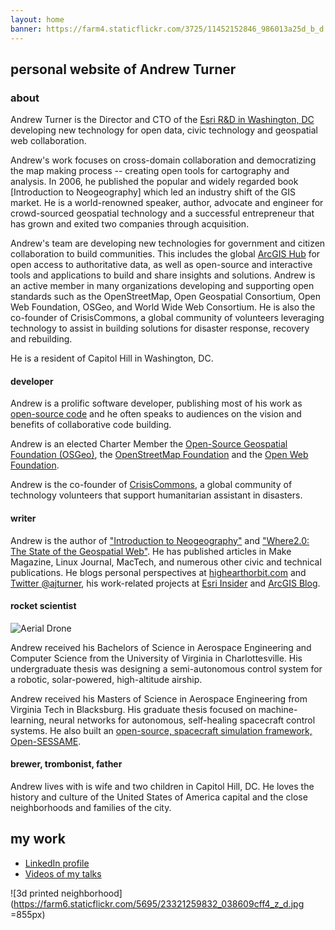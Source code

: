 ```yaml
---
layout: home
banner: https://farm4.staticflickr.com/3725/11452152846_986013a25d_b_d.jpg
---
```


## personal website of Andrew Turner

### about

Andrew Turner is the Director and CTO of the [Esri R&amp;D in Washington, DC](http://dc.esri.com) developing new technology for open data, civic technology and geospatial web collaboration. 

Andrew's work focuses on cross-domain collaboration and democratizing the map making process -- creating open tools for cartography and analysis. In 2006, he published the popular and widely regarded book [Introduction to Neogeography] which led an industry shift of the GIS market. He is a world-renowned speaker, author, advocate and engineer for crowd-sourced geospatial technology and a successful entrepreneur that has grown and exited two companies through acquisition. 

Andrew's team are developing new technologies for government and citizen collaboration to build communities. This includes the global [ArcGIS Hub](http://hub.arcgis.com) for open access to authoritative data, as well as open-source and interactive tools and applications to build and share insights and solutions. Andrew is an active member in many organizations developing and supporting open standards such as the OpenStreetMap, Open Geospatial Consortium, Open Web Foundation, OSGeo, and World Wide Web Consortium. He is also the co-founder of CrisisCommons, a global community of volunteers leveraging technology to assist in building solutions for disaster response, recovery and rebuilding.

He is a resident of Capitol Hill in Washington, DC.

#### developer

Andrew is a prolific software developer, publishing most of his work as [open-source code](https://github.com/ajturner) and he often speaks to audiences on the vision and benefits of collaborative code building.

Andrew is an elected Charter Member the [Open-Source Geospatial Foundation (OSGeo)](http://www.osgeo.org/), the [OpenStreetMap Foundation](http://wiki.openstreetmap.org/wiki/Foundation) and the [Open Web Foundation](http://www.openwebfoundation.org/).

Andrew is the co-founder of [CrisisCommons](https://crisiscommons.org/), a global community of technology volunteers that support humanitarian assistant in disasters.  

#### writer

Andrew is the author of ["Introduction to Neogeography"](http://shop.oreilly.com/product/9780596529956.do) and ["Where2.0: The State of the Geospatial Web"](http://shop.oreilly.com/product/9780596522568.do). He has published articles in Make Magazine, Linux Journal, MacTech, and numerous other civic and technical publications. He blogs personal perspectives at [highearthorbit.com](http://highearthorbit.com) and [Twitter @ajturner](https://twitter.com/ajturner), his work-related projects at [Esri Insider](https://blogs.esri.com/esri/esri-insider/author/ajturner/) and [ArcGIS Blog](https://blogs.esri.com/esri/arcgis/author/ajturner/).

#### rocket scientist

![Aerial Drone](https://farm8.staticflickr.com/7558/15685514648_7f2f76b05c_z_d.jpg)

Andrew received his Bachelors of Science in Aerospace Engineering and Computer Science from the University of Virginia in Charlottesville. His undergraduate thesis was designing a semi-autonomous control system for a robotic, solar-powered, high-altitude airship.

Andrew received his Masters of Science in Aerospace Engineering from Virginia Tech in Blacksburg. His graduate thesis focused on machine-learning, neural networks for autonomous, self-healing spacecraft control systems. He also built an [open-source, spacecraft simulation framework, Open-SESSAME](http://github.com/spacecraft).

#### brewer, trombonist, father

Andrew lives with is wife and two children in Capitol Hill, DC. He loves the history and culture of the United States of America capital and the close neighborhoods and families of the city.


## my work

- [LinkedIn profile](https://www.linkedin.com/in/ajturner/)
- [Videos of my talks](https://www.youtube.com/playlist?list=PLJN4HgE09_NTKB8WYsGL8_1AIPfu0eemF)

![3d printed neighborhood](https://farm6.staticflickr.com/5695/23321259832_038609cff4_z_d.jpg =855px)
